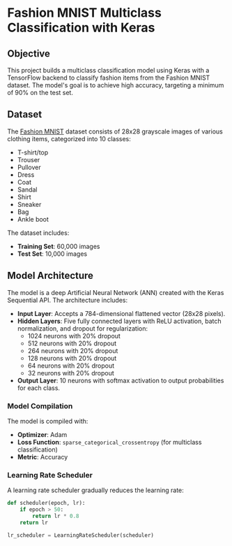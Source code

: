 # Fashion MNIST Multiclass Classification with Keras

## Objective
This project builds a multiclass classification model using Keras with a TensorFlow backend to classify fashion items from the Fashion MNIST dataset. The model's goal is to achieve high accuracy, targeting a minimum of 90% on the test set.

## Dataset
The [Fashion MNIST](https://github.com/zalandoresearch/fashion-mnist) dataset consists of 28x28 grayscale images of various clothing items, categorized into 10 classes:
- T-shirt/top
- Trouser
- Pullover
- Dress
- Coat
- Sandal
- Shirt
- Sneaker
- Bag
- Ankle boot

The dataset includes:
- **Training Set**: 60,000 images
- **Test Set**: 10,000 images

## Model Architecture
The model is a deep Artificial Neural Network (ANN) created with the Keras Sequential API. The architecture includes:

- **Input Layer**: Accepts a 784-dimensional flattened vector (28x28 pixels).
- **Hidden Layers**: Five fully connected layers with ReLU activation, batch normalization, and dropout for regularization:
  - 1024 neurons with 20% dropout
  - 512 neurons with 20% dropout
  - 264 neurons with 20% dropout
  - 128 neurons with 20% dropout
  - 64 neurons with 20% dropout
  - 32 neurons with 20% dropout
- **Output Layer**: 10 neurons with softmax activation to output probabilities for each class.

### Model Compilation
The model is compiled with:
- **Optimizer**: Adam
- **Loss Function**: `sparse_categorical_crossentropy` (for multiclass classification)
- **Metric**: Accuracy

### Learning Rate Scheduler
A learning rate scheduler gradually reduces the learning rate:
```python
def scheduler(epoch, lr):
    if epoch > 50:
        return lr * 0.8
    return lr

lr_scheduler = LearningRateScheduler(scheduler)
